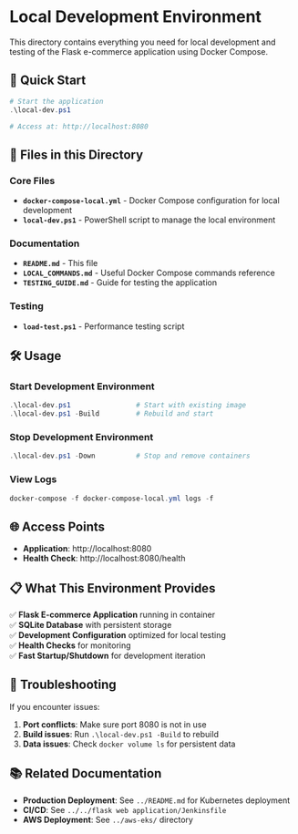 # Local Development Environment

This directory contains everything you need for local development and testing of the Flask e-commerce application using Docker Compose.

## 🚀 Quick Start

```powershell
# Start the application
.\local-dev.ps1

# Access at: http://localhost:8080
```

## 📁 Files in this Directory

### Core Files
- **`docker-compose-local.yml`** - Docker Compose configuration for local development
- **`local-dev.ps1`** - PowerShell script to manage the local environment

### Documentation
- **`README.md`** - This file
- **`LOCAL_COMMANDS.md`** - Useful Docker Compose commands reference
- **`TESTING_GUIDE.md`** - Guide for testing the application

### Testing
- **`load-test.ps1`** - Performance testing script

## 🛠️ Usage

### Start Development Environment
```powershell
.\local-dev.ps1                # Start with existing image
.\local-dev.ps1 -Build         # Rebuild and start
```

### Stop Development Environment
```powershell
.\local-dev.ps1 -Down          # Stop and remove containers
```

### View Logs
```powershell
docker-compose -f docker-compose-local.yml logs -f
```

## 🌐 Access Points

- **Application**: http://localhost:8080
- **Health Check**: http://localhost:8080/health

## 📋 What This Environment Provides

✅ **Flask E-commerce Application** running in container  
✅ **SQLite Database** with persistent storage  
✅ **Development Configuration** optimized for local testing  
✅ **Health Checks** for monitoring  
✅ **Fast Startup/Shutdown** for development iteration  

## 🔧 Troubleshooting

If you encounter issues:

1. **Port conflicts**: Make sure port 8080 is not in use
2. **Build issues**: Run `.\local-dev.ps1 -Build` to rebuild
3. **Data issues**: Check `docker volume ls` for persistent data

## 📚 Related Documentation

- **Production Deployment**: See `../README.md` for Kubernetes deployment
- **CI/CD**: See `../../flask web application/Jenkinsfile`
- **AWS Deployment**: See `../aws-eks/` directory